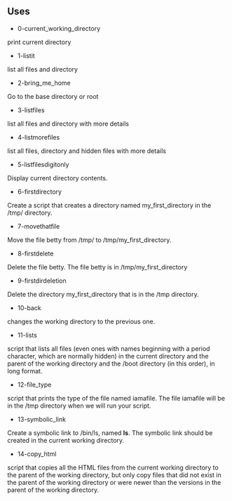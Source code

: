 ## Uses

- 0-current_working_directory

print current directory

- 1-listit

list all files and directory

- 2-bring_me_home

Go to the base directory or root

- 3-listfiles

list all files and directory with more details

- 4-listmorefiles

list all files, directory and hidden files with more details

- 5-listfilesdigitonly

Display current directory contents.

- 6-firstdirectory

Create a script that creates a directory named my_first_directory in the /tmp/ directory.

- 7-movethatfile

Move the file betty from /tmp/ to /tmp/my_first_directory.

- 8-firstdelete

Delete the file betty. The file betty is in /tmp/my_first_directory

- 9-firstdirdeletion

Delete the directory my_first_directory that is in the /tmp directory.

- 10-back

changes the working directory to the previous one.

- 11-lists

script that lists all files (even ones with names beginning with a period character, which are normally hidden) in the current directory and the parent of the working directory and the /boot directory (in this order), in long format.

- 12-file_type

script that prints the type of the file named iamafile. The file iamafile will be in the /tmp directory when we will run your script.

- 13-symbolic_link

Create a symbolic link to /bin/ls, named __ls__. The symbolic link should be created in the current working directory.

- 14-copy_html

script that copies all the HTML files from the current working directory to the parent of the working directory, but only copy files that did not exist in the parent of the working directory or were newer than the versions in the parent of the working directory.